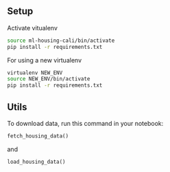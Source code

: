 ## Setup

Activate vitualenv
```bash
source ml-housing-cali/bin/activate
pip install -r requirements.txt
```

For using a new virtualenv
```bash
virtualenv NEW_ENV
source NEW_ENV/bin/activate
pip install -r requirements.txt
```

## Utils
To download data, run this command in your notebook:
```python
fetch_housing_data()
```

and
```python
load_housing_data()
```